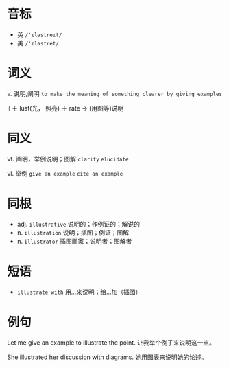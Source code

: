 # 音标

- 英 `/'ɪləstreɪt/`
- 美 `/'ɪləstret/`

# 词义

v. 说明,阐明
`to make the meaning of something clearer by giving examples`



il ＋ lust(光， 照亮) ＋ rate → (用图等)说明

# 同义

vt. 阐明，举例说明；图解
`clarify` `elucidate`

vi. 举例
`give an example` `cite an example`

# 同根

- adj. `illustrative` 说明的；作例证的；解说的
- n. `illustration` 说明；插图；例证；图解
- n. `illustrator` 插图画家；说明者；图解者

# 短语

- `illustrate with` 用…来说明；给…加（插图）

# 例句

Let me give an example to illustrate the point.
让我举个例子来说明这一点。

She illustrated her discussion with diagrams.
她用图表来说明她的论述。


